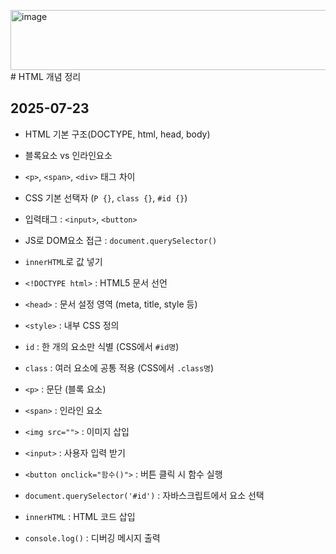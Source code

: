 <img width="642" height="96" alt="image" src="https://github.com/user-attachments/assets/67d79d77-7027-497c-9bed-b4b54eb1c0d6" /># HTML 개념 정리

## 2025-07-23
- HTML 기본 구조(DOCTYPE, html, head, body)
- 블록요소 vs 인라인요소
- `<p>`, `<span>`, `<div>` 태그 차이
- CSS 기본 선택자 (`P {}`, `class {}`, `#id {}`)
- 입력태그 : `<input>`, `<button>`
- JS로 DOM요소 접근 : `document.querySelector()`
- `innerHTML`로 값 넣기

- `<!DOCTYPE html>` : HTML5 문서 선언
- `<head>` : 문서 설정 영역 (meta, title, style 등)
- `<style>` : 내부 CSS 정의
- `id` : 한 개의 요소만 식별 (CSS에서 `#id명`)
- `class` : 여러 요소에 공통 적용 (CSS에서 `.class명`)
- `<p>` : 문단 (블록 요소)
- `<span>` : 인라인 요소
- `<img src="">` : 이미지 삽입
- `<input>` : 사용자 입력 받기
- `<button onclick="함수()">` : 버튼 클릭 시 함수 실행
- `document.querySelector('#id')` : 자바스크립트에서 요소 선택
- `innerHTML` : HTML 코드 삽입
- `console.log()` : 디버깅 메시지 출력
